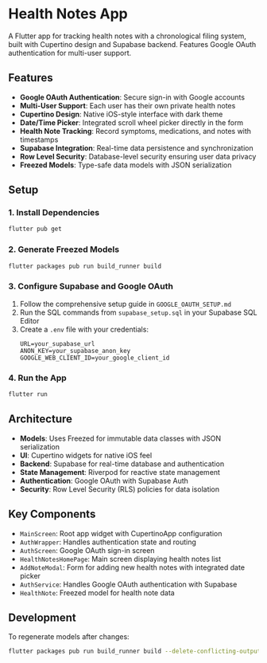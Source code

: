 # Health Notes App

A Flutter app for tracking health notes with a chronological filing system, built with Cupertino design and Supabase backend. Features Google OAuth authentication for multi-user support.

## Features

- **Google OAuth Authentication**: Secure sign-in with Google accounts
- **Multi-User Support**: Each user has their own private health notes
- **Cupertino Design**: Native iOS-style interface with dark theme
- **Date/Time Picker**: Integrated scroll wheel picker directly in the form
- **Health Note Tracking**: Record symptoms, medications, and notes with timestamps
- **Supabase Integration**: Real-time data persistence and synchronization
- **Row Level Security**: Database-level security ensuring user data privacy
- **Freezed Models**: Type-safe data models with JSON serialization

## Setup

### 1. Install Dependencies

```bash
flutter pub get
```

### 2. Generate Freezed Models

```bash
flutter packages pub run build_runner build
```

### 3. Configure Supabase and Google OAuth

1. Follow the comprehensive setup guide in `GOOGLE_OAUTH_SETUP.md`
2. Run the SQL commands from `supabase_setup.sql` in your Supabase SQL Editor
3. Create a `.env` file with your credentials:
   ```
   URL=your_supabase_url
   ANON_KEY=your_supabase_anon_key
   GOOGLE_WEB_CLIENT_ID=your_google_client_id
   ```

### 4. Run the App

```bash
flutter run
```

## Architecture

- **Models**: Uses Freezed for immutable data classes with JSON serialization
- **UI**: Cupertino widgets for native iOS feel
- **Backend**: Supabase for real-time database and authentication
- **State Management**: Riverpod for reactive state management
- **Authentication**: Google OAuth with Supabase Auth
- **Security**: Row Level Security (RLS) policies for data isolation

## Key Components

- `MainScreen`: Root app widget with CupertinoApp configuration
- `AuthWrapper`: Handles authentication state and routing
- `AuthScreen`: Google OAuth sign-in screen
- `HealthNotesHomePage`: Main screen displaying health notes list
- `AddNoteModal`: Form for adding new health notes with integrated date picker
- `AuthService`: Handles Google OAuth authentication with Supabase
- `HealthNote`: Freezed model for health note data

## Development

To regenerate models after changes:

```bash
flutter packages pub run build_runner build --delete-conflicting-outputs
```
